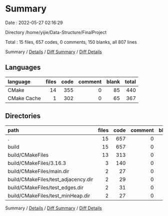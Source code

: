 # Summary

Date : 2022-05-27 02:16:29

Directory /home/yijie/Data-Structure/FinalProject

Total : 15 files,  657 codes, 0 comments, 150 blanks, all 807 lines

Summary / [Details](details.md) / [Diff Summary](diff.md) / [Diff Details](diff-details.md)

## Languages
| language | files | code | comment | blank | total |
| :--- | ---: | ---: | ---: | ---: | ---: |
| CMake | 14 | 355 | 0 | 85 | 440 |
| CMake Cache | 1 | 302 | 0 | 65 | 367 |

## Directories
| path | files | code | comment | blank | total |
| :--- | ---: | ---: | ---: | ---: | ---: |
| . | 15 | 657 | 0 | 150 | 807 |
| build | 15 | 657 | 0 | 150 | 807 |
| build/CMakeFiles | 13 | 313 | 0 | 77 | 390 |
| build/CMakeFiles/3.16.3 | 3 | 140 | 0 | 42 | 182 |
| build/CMakeFiles/main.dir | 2 | 27 | 0 | 6 | 33 |
| build/CMakeFiles/test_adjacency.dir | 2 | 29 | 0 | 6 | 35 |
| build/CMakeFiles/test_edges.dir | 2 | 31 | 0 | 6 | 37 |
| build/CMakeFiles/test_minHeap.dir | 2 | 27 | 0 | 6 | 33 |

Summary / [Details](details.md) / [Diff Summary](diff.md) / [Diff Details](diff-details.md)